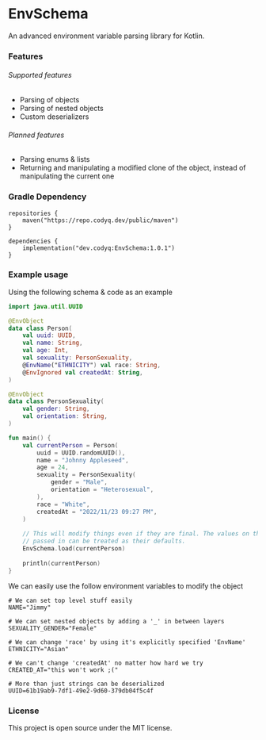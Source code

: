 # EnvSchema

An advanced environment variable parsing library for Kotlin. 

### Features

###### Supported features

- Parsing of objects
- Parsing of nested objects
- Custom deserializers

###### Planned features

- Parsing enums & lists
- Returning and manipulating a modified clone of the object, instead of manipulating the current one

### Gradle Dependency

```
repositories {
    maven("https://repo.codyq.dev/public/maven")
}

dependencies {
    implementation("dev.codyq:EnvSchema:1.0.1")
}
```

### Example usage

Using the following schema & code as an example

```kotlin
import java.util.UUID

@EnvObject
data class Person(
    val uuid: UUID,
    val name: String,
    val age: Int,
    val sexuality: PersonSexuality,
    @EnvName("ETHNICITY") val race: String,
    @EnvIgnored val createdAt: String,
)

@EnvObject
data class PersonSexuality(
    val gender: String,
    val orientation: String,
)

fun main() {
    val currentPerson = Person(
        uuid = UUID.randomUUID(),
        name = "Johnny Appleseed",
        age = 24,
        sexuality = PersonSexuality(
            gender = "Male",
            orientation = "Heterosexual",
        ),
        race = "White",
        createdAt = "2022/11/23 09:27 PM",
    )
    
    // This will modify things even if they are final. The values on the object
    // passed in can be treated as their defaults.
    EnvSchema.load(currentPerson)
    
    println(currentPerson)
}
```

We can easily use the follow environment variables to modify the object

```properties
# We can set top level stuff easily
NAME="Jimmy"

# We can set nested objects by adding a '_' in between layers
SEXUALITY_GENDER="Female"

# We can change 'race' by using it's explicitly specified 'EnvName'
ETHNICITY="Asian"

# We can't change 'createdAt' no matter how hard we try
CREATED_AT="this won't work ;("

# More than just strings can be deserialized
UUID=61b19ab9-7df1-49e2-9d60-379db04f5c4f
```

### License

This project is open source under the MIT license.
